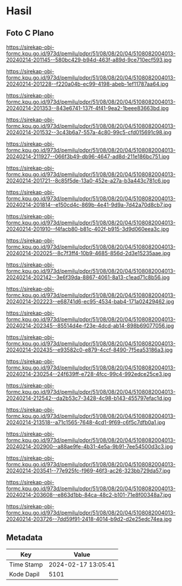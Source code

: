 # Hasil

## Foto C Plano

https://sirekap-obj-formc.kpu.go.id/973d/pemilu/pdpr/51/08/08/20/04/5108082004013-20240214-201145--580bc429-b94d-463f-a89d-9ce710ecf593.jpg

https://sirekap-obj-formc.kpu.go.id/973d/pemilu/pdpr/51/08/08/20/04/5108082004013-20240214-201228--f220a04b-ec99-4198-abeb-1ef11787aa64.jpg

https://sirekap-obj-formc.kpu.go.id/973d/pemilu/pdpr/51/08/08/20/04/5108082004013-20240214-201353--843e6741-137f-4f41-9ea2-1beee83663bd.jpg

https://sirekap-obj-formc.kpu.go.id/973d/pemilu/pdpr/51/08/08/20/04/5108082004013-20240214-201532--3c43b6a7-557a-4c80-99c5-cfd015691c98.jpg

https://sirekap-obj-formc.kpu.go.id/973d/pemilu/pdpr/51/08/08/20/04/5108082004013-20240214-211927--066f3b49-db96-4647-ad8d-211e186bc751.jpg

https://sirekap-obj-formc.kpu.go.id/973d/pemilu/pdpr/51/08/08/20/04/5108082004013-20240214-201721--8c85f5de-13a0-452e-a27a-b3a443c781c6.jpg

https://sirekap-obj-formc.kpu.go.id/973d/pemilu/pdpr/51/08/08/20/04/5108082004013-20240214-201814--e150cd4c-869b-4e41-9d9a-7d42a70d8cb7.jpg

https://sirekap-obj-formc.kpu.go.id/973d/pemilu/pdpr/51/08/08/20/04/5108082004013-20240214-201910--f4facb80-b81c-402f-b915-3d9d060eea3c.jpg

https://sirekap-obj-formc.kpu.go.id/973d/pemilu/pdpr/51/08/08/20/04/5108082004013-20240214-202025--8c7f3ff4-10b9-4685-856d-2d3e15235aae.jpg

https://sirekap-obj-formc.kpu.go.id/973d/pemilu/pdpr/51/08/08/20/04/5108082004013-20240214-202142--3e6f39da-8867-4061-8a13-c1ead71c8b56.jpg

https://sirekap-obj-formc.kpu.go.id/973d/pemilu/pdpr/51/08/08/20/04/5108082004013-20240214-202223--e68741d6-ec95-4534-bab4-171a02429462.jpg

https://sirekap-obj-formc.kpu.go.id/973d/pemilu/pdpr/51/08/08/20/04/5108082004013-20240214-202345--85514d4e-f23e-4dcd-ab14-898b69077056.jpg

https://sirekap-obj-formc.kpu.go.id/973d/pemilu/pdpr/51/08/08/20/04/5108082004013-20240214-202435--e93582c0-e879-4ccf-8490-7f5ea53186a3.jpg

https://sirekap-obj-formc.kpu.go.id/973d/pemilu/pdpr/51/08/08/20/04/5108082004013-20240214-230254--24f639ff-e728-4fcc-99c4-992edce25ce3.jpg

https://sirekap-obj-formc.kpu.go.id/973d/pemilu/pdpr/51/08/08/20/04/5108082004013-20240214-212542--da2b53c7-3428-4c98-b143-455797efac1d.jpg

https://sirekap-obj-formc.kpu.go.id/973d/pemilu/pdpr/51/08/08/20/04/5108082004013-20240214-213518--a71c1565-7648-4cd1-9f69-c6f5c7dfb0a1.jpg

https://sirekap-obj-formc.kpu.go.id/973d/pemilu/pdpr/51/08/08/20/04/5108082004013-20240214-202900--a88ae9fe-4b31-4e5a-9b91-7ee54500d3c3.jpg

https://sirekap-obj-formc.kpu.go.id/973d/pemilu/pdpr/51/08/08/20/04/5108082004013-20240214-203541--77e925fc-f969-46f3-ac26-323bb729da57.jpg

https://sirekap-obj-formc.kpu.go.id/973d/pemilu/pdpr/51/08/08/20/04/5108082004013-20240214-203608--e863d1bb-84ca-48c2-b101-71e8f00348a7.jpg

https://sirekap-obj-formc.kpu.go.id/973d/pemilu/pdpr/51/08/08/20/04/5108082004013-20240214-203726--7dd59f91-2418-4014-b9d2-d2e25edc74ea.jpg


## Metadata

| Key        | Value               |
| ---------- | ------------------- |
| Time Stamp | 2024-02-17 13:05:41 |
| Kode Dapil | 5101                |



